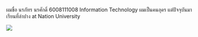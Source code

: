 ผมขื่อ นรภัทร นรศักดิ์ 6008111008 Information Technology
ผมเป็นคนอุดร แต่ปัจจุบันมาเรียนที่ลำปาง at Nation University

<a href="http://www.mx7.com/view2/A6E10kHD3XYA8int" target="_blank"><img border="0" src="http://www.mx7.com/i/235/QjKpvM.JPG" /></a>

